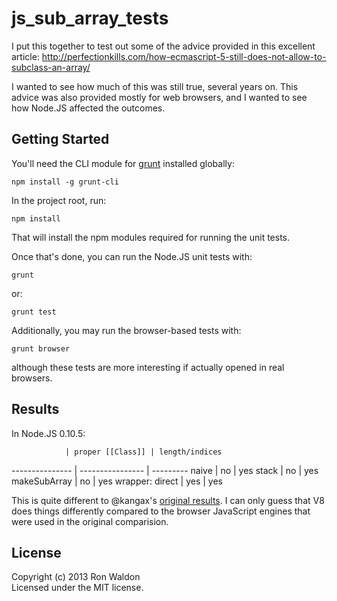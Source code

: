 # js_sub_array_tests

I put this together to test out some of the advice provided in this excellent
article:
http://perfectionkills.com/how-ecmascript-5-still-does-not-allow-to-subclass-an-array/

I wanted to see how much of this was still true, several years on. This advice
was also provided mostly for web browsers, and I wanted to see how Node.JS
affected the outcomes.

## Getting Started

You'll need the CLI module for [grunt](http://gruntjs.com) installed globally:

    npm install -g grunt-cli

In the project root, run:

    npm install

That will install the npm modules required for running the unit tests.

Once that's done, you can run the Node.JS unit tests with:

    grunt

or:

    grunt test

Additionally, you may run the browser-based tests with:

    grunt browser

although these tests are more interesting if actually opened in real browsers.

## Results

In Node.JS 0.10.5:

                | proper [[Class]] | length/indices
--------------- | ---------------- | ---------
naive           | no               | yes
stack           | no               | yes
makeSubArray    | no               | yes
wrapper: direct | yes              | yes

This is quite different to @kangax's [original results](http://perfectionkills.com/how-ecmascript-5-still-does-not-allow-to-subclass-an-array/#summary).
I can only guess that V8 does things differently compared to the browser JavaScript engines that were used in the original comparision.

## License
Copyright (c) 2013 Ron Waldon  
Licensed under the MIT license.
